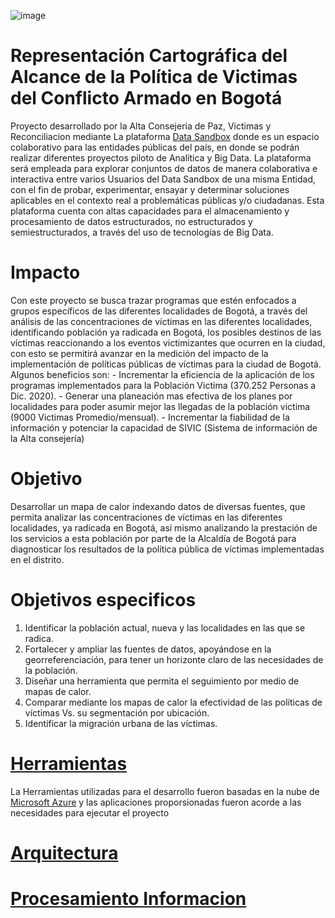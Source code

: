 ![image](https://user-images.githubusercontent.com/93198276/138985146-157ac5a4-5c30-45a9-b7ea-9cde05892757.png)


# Representación Cartográfica del Alcance de la Política de Victimas del Conflicto Armado en Bogotá
Proyecto desarrollado por la Alta Consejeria de Paz, Victimas y Reconciliacion mediante  La plataforma [Data Sandbox](https://sandbox.datos.gov.co/#!/inicio) donde es un espacio colaborativo para las entidades públicas del país, en donde se podrán realizar diferentes proyectos piloto de Analítica y Big Data. La plataforma será empleada para explorar conjuntos de datos de manera colaborativa e interactiva entre varios Usuarios del Data Sandbox de una misma Entidad, con el fin de probar, experimentar, ensayar y determinar soluciones aplicables en el contexto real a problemáticas públicas y/o ciudadanas. Esta plataforma cuenta con altas capacidades para el almacenamiento y procesamiento de datos estructurados, no estructurados y semiestructurados, a través del uso de tecnologías de Big Data.

# Impacto
Con este proyecto se busca trazar programas que estén enfocados a grupos específicos de las diferentes localidades de Bogotá, a través del análisis de las concentraciones de víctimas en las diferentes localidades, identificando población ya radicada en Bogotá, los posibles destinos de las víctimas reaccionando a los eventos victimizantes que ocurren en la ciudad, con esto se permitirá avanzar en la medición del impacto de la implementación de políticas públicas de víctimas para la ciudad de Bogotá. Algunos beneficios son: - Incrementar la eficiencia de la aplicación de los programas implementados para la Población Victima (370.252 Personas a Dic. 2020). - Generar una planeación mas efectiva de los planes por localidades para poder asumir mejor las llegadas de la población victima (9000 Victimas Promedio/mensual). - Incrementar la fiabilidad de la información y potenciar la capacidad de SIVIC (Sistema de información de la Alta consejería) 

# Objetivo
Desarrollar un mapa de calor indexando datos de diversas fuentes, que permita analizar las concentraciones de víctimas en las diferentes localidades, ya radicada en Bogotá, así mismo analizando la prestación de los servicios a esta población por parte de la Alcaldía de Bogotá para diagnosticar los resultados de la política pública de víctimas implementadas en el distrito.

# Objetivos especificos
1) Identificar la población actual, nueva y las localidades en las que se radica. 
2) Fortalecer y ampliar las fuentes de datos, apoyándose en la georreferenciación, para tener un horizonte claro de las necesidades de la población.
3) Diseñar una herramienta que permita el seguimiento por medio de mapas de calor.
4) Comparar mediante los mapas de calor la efectividad de las políticas de víctimas Vs. su segmentación por ubicación. 
4) Identificar la migración urbana de las víctimas. 

# [Herramientas](https://github.com/ObservatorioVictimas/ObservatorioVictimas-Representacion-Cartografica-del-Alcance-de-la-Politica-de-Victimas-del-Conflict/blob/main/Herramientas/README.md)
La Herramientas utilizadas para el desarrollo fueron basadas en la nube de [Microsoft Azure](https://azure.microsoft.com/es-es/) y las aplicaciones proporsionadas fueron acorde a las necesidades para ejecutar el proyecto

# [Arquitectura](https://github.com/ObservatorioVictimas/ObservatorioVictimas-Representacion-Cartografica-del-Alcance-de-la-Politica-de-Victimas-del-Conflict/tree/main/Arquitectura)

# [Procesamiento Informacion](https://github.com/ObservatorioVictimas/ObservatorioVictimas-Representacion-Cartografica-del-Alcance-de-la-Politica-de-Victimas-del-Conflict/tree/main/Procesamiento%20Informacion)

